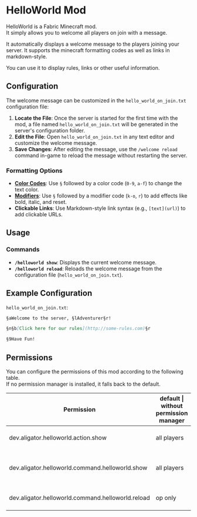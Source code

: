 # HelloWorld Mod

HelloWorld is a Fabric Minecraft mod.  
It simply allows you to welcome all players on join with a message.

It automatically displays a welcome message to the players joining your server.
It supports the minecraft formatting codes as well as links in markdown-style.

You can use it to display rules, links or other useful information.

## Configuration

The welcome message can be customized in the `hello_world_on_join.txt` configuration file:

1. **Locate the File**: Once the server is started for the first time with the mod, a file named
   `hello_world_on_join.txt` will be generated in the server's configuration folder.
2. **Edit the File**: Open `hello_world_on_join.txt` in any text editor and customize the welcome message.
3. **Save Changes**: After editing the message, use the `/welcome reload` command in-game to reload the message without
   restarting the server.

### Formatting Options

- **[Color Codes](https://www.digminecraft.com/lists/color_list_pc.php)**: Use `§` followed by a color code (`0-9`,
  `a-f`) to change the text color.
- **[Modifiers](https://www.digminecraft.com/lists/color_list_pc.php)**: Use `§` followed by a modifier code (`k-o`,
  `r`) to add effects like bold, italic, and reset.
- **Clickable Links**: Use Markdown-style link syntax (e.g., `[text](url)`) to add clickable URLs.

## Usage

### Commands

- **`/helloworld show`**: Displays the current welcome message.
- **`/helloworld reload`**: Reloads the welcome message from the configuration file (`hello_world_on_join.txt`).

## Example Configuration

`hello_world_on_join.txt`:

```markdown
§aWelcome to the server, §lAdventurer§r!

§n§b[Click here for our rules](http://some-rules.com)§r

§9Have Fun!
```

## Permissions

You can configure the permissions of this mod according to the following table.  
If no permission manager is installed, it falls back to the default.

| Permission                                        | default \| without permission manager | description                                      |
|---------------------------------------------------|---------------------------------------|--------------------------------------------------|
| dev.aligator.helloworld.action.show               | all players                           | display the message on join                      |
| dev.aligator.helloworld.command.helloworld.show   | all players                           | display the message on command `helloworld show` |
| dev.aligator.helloworld.command.helloworld.reload | op only                               | reload the configuration file                    |